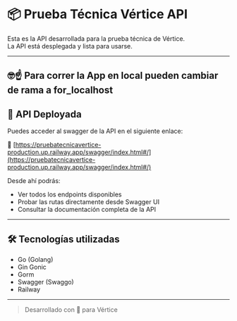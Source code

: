 # 📦 Prueba Técnica Vértice API

Esta es la API desarrollada para la prueba técnica de Vértice.  
La API está desplegada y lista para usarse.

---

## 🤓☝️ Para correr la App en local pueden cambiar de rama a for_localhost

## 🚀 API Deployada

Puedes acceder al swagger de la API en el siguiente enlace:

🔗 [https://pruebatecnicavertice-production.up.railway.app/swagger/index.html#/](https://pruebatecnicavertice-production.up.railway.app/swagger/index.html#/)

Desde ahí podrás:
- Ver todos los endpoints disponibles
- Probar las rutas directamente desde Swagger UI
- Consultar la documentación completa de la API

---

## 🛠️ Tecnologías utilizadas
- Go (Golang)
- Gin Gonic
- Gorm
- Swagger (Swaggo)
- Railway

---

> Desarrollado con 💙 para Vértice
